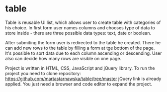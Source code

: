# table
Table is reusable UI list, which allows user to create table with categories of his choice. 
In first form user names columns and chooses type of data to store inside - there are three possible data types: text, date or boolean. 

After submiting the form user is redirected to the table he created. 
There he can add new rows to the table by filling a form at tge bottom of the page. 
It's possible to sort data due to each column ascending or descending. User also can decide how many rows are visible on one page. 

Project is written in HTML, CSS, JavaScript and jQuery library. 
To run the project you need to clone repository: https://github.com/martastarnawska/table/tree/master
jQuery link is  already applied. 
You just need a browser and code editor to expand the project. 
